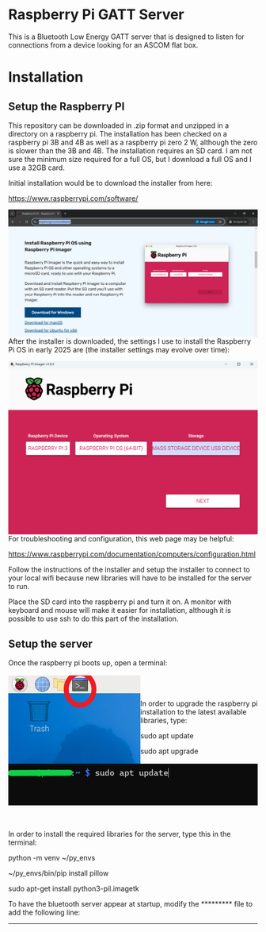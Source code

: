 # Raspberry Pi GATT Server
This is a Bluetooth Low Energy GATT server that is designed to listen for connections from a device looking for an ASCOM flat box.

# Installation
## Setup the Raspberry PI
This repository can be downloaded in .zip format and unzipped in a directory on a raspberry pi. The installation has been checked on a raspberry pi 3B and 4B as well as a raspberry pi zero 2 W, although the zero is slower than the 3B and 4B. The installation requires an SD card. I am not sure the minimum size required for a full OS, but I download a full OS and I use a 32GB card.

Initial installation would be to download the installer from here:

https://www.raspberrypi.com/software/
  
<img src="./figs/Rpiinstallerdownload.png" text='Raspberry Pi Installer Download' align=left />  
  
After the installer is downloaded, the settings I use to install the Raspberry Pi OS in early 2025 are (the installer settings may evolve over time):
  
<img src="./figs/Rpiinstaller.png" text='Raspberry Pi Installer' align=left />  
  
For troubleshooting and configuration, this web page may be helpful:

https://www.raspberrypi.com/documentation/computers/configuration.html

Follow the instructions of the installer and setup the installer to connect to your local wifi because new libraries will have to be installed for the server to run.

Place the SD card into the raspberry pi and turn it on. A monitor with keyboard and mouse will make it easier for installation, although it is possible to use ssh to do this part of the installation.

## Setup the server

Once the raspberry pi boots up, open a terminal:  
<br/>
<img src="./figs/Rasppimainscreenterminal.png" text='Open a terminal' align=left /><br/>
<br/>





In order to upgrade the raspberry pi installation to the latest available libraries, type:

sudo apt update

sudo apt upgrade  
<br/>
<img src="./figs/Rasppiterminal.png" text='Using the terminal' align=left /><br/>
<br/>
<br/>
<br/>
<br/>
<br/>
<br/>





   
In order to install the required libraries for the server, type this in the terminal:

python -m venv ~/py_envs

~/py_envs/bin/pip install pillow

sudo apt-get install python3-pil.imagetk

To have the bluetooth server appear at startup, modify the ********* file to add the following line:

*******************************

